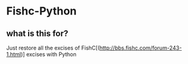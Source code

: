 # Fishc-Python

## what is this for?
 Just restore all the excises of FishC[(http://bbs.fishc.com/forum-243-1.html)] excises with Python